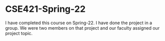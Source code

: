 # CSE421-Spring-22
I have completed this course on Spring-22. I have done the project in a group. We were two members on that project and our faculty assigned our project topic.
